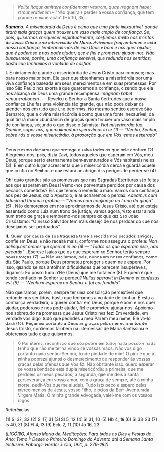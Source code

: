 > *Nolite itaque amittere confidentiam vestram, quae magnam habet remunerationem* – “Não queirais perder a vossa confiança, que tem grande remuneração” (Hb 10, 35)

***Sumário.** A misericórdia de Deus é como que uma fonte inexaurível, donde tirará mais graças quem trouxer um vaso mais amplo de confiança. Se, pois, quisermos enriquecer espiritualmente, confiemos muito nos méritos de Jesus Cristo e na intercessão de Maria. Avivemos frequentemente esta nossa confiança, lembrando-nos de que Deus é bom e nos quer ajudar; que é poderoso e nos pode ajudar; que é fiel e prometeu ajudar-nos. Não busquemos, porém, uma confiança sensível, que redunda nos sentidos; basta que tenhamos a vontade de confiar.*

**I.** É nimiamente grande a misericórdia de Jesus Cristo para conosco; mas para nosso maior bem, Ele quer que obtenhamos a misericórdia por uma viva confiança baseada em seus merecimentos e em suas promessas. Por isso São Paulo nos exorta a que guardemos a confiança, dizendo que ela nos alcança de Deus uma grande recompensa: *magnam habet remunerationem* . ― Revelou o Senhor a Santa Gertrudes que a nossa confiança Lhe faz uma violência tão grande, que não pode deixar de atender-nos em tudo que Lhe pedirmos. No mesmo sentido escreve São Bernardo, que a divina misericórdia é como que uma fonte inexaurível, da qual tirará maior abundância de graças quem trouxer um vaso mais amplo de confiança, segundo o que disse o Salmista: *Fiat misericordia tua, Domine, super nos, quemadmodum speravimos in te (1) ― “Venha, Senhor, sobre nós a vossa misericórdia, à proporção que em Vós temos esperado”* .

Deus mesmo declarou que protege e salva todos os que nele confiam (2). Alegremo-nos, pois, dizia Davi, todos aqueles que esperam em Vós, meu Deus, porque serão eternamente bem-aventurados e Vós habitareis neles (3). E em outro lugar acrescenta que a misericórdia cerca e guarda àquele que confia no Senhor, e que estará ao abrigo dos perigos de perder-se (4).

Oh! quão grandes são as promessas que nas Sagradas Escrituras são feitas aos que esperam em Deus! Vemo-nos porventura perdidos por causa dos pecados cometidos? Eis que temos o remédio à mão: Vamos com confiança aos pés de Jesus, diz o Apóstolo, e ali acharemos o perdão: *Adeamus cum fiducia ad thronum gratiae ― “Vamos com confiança ao trono da graça” (5)* . Não demoremos em nos aproximarmos de Jesus Cristo, até que esteja assentado como Juiz num trono de justiça; vamos agora, visto estar ainda num trono de graça e lembremo-nos sempre do que diz São João Crisóstomo: “O nosso Salvador tem mais desejo de nos perdoar do que nós desejamos ser perdoados”.

**II.** Quem por causa de sua fraqueza teme a recaída nos pecados antigos, confie em Deus, e não recairá mais, conforme nos assegura o profeta: *Non delinquent omnes qui sperant in eo (6) ― “Todos os que esperam nele, não pecarão”* . Escreve Isaías que os que esperam no Senhor, terão sempre novas forças (7). ― Não vacilemos, pois, nunca em nossa confiança, como diz São Paulo, porque Deus prometeu proteger a quem nele espera. Por isso, quando se nos antolham dificuldades que parecem insuperáveis, digamos: Eu posso tudo n’Ele (Deus) que me fortalece (8). E quem é que tendo confiado no Senhor se perdeu? *Nullus speravit in Domino et confusus est (9) ― “Nenhum esperou no Senhor e foi confundido”* .

Não queiramos, porém, sempre ter uma consolação perceptível que redunde nos sentidos; basta que tenhamos a vontade de confiar. É esta a confiança verdadeira, o querer confiar em Deus, porque é bom e nos quer ajudar, poderoso e nos pode ajudar, fiel e prometeu ajudar-nos. Apoiemo-nos sobretudo na promessa que Jesus Cristo nos fez: Em verdade, em verdade vos digo: tudo que pedirdes a meu Pai em meu nome, Ele vo-lo dará (10). Peçamos portanto a Deus as graças pelos merecimentos de Jesus Cristo, confiemos também na intercessão de Maria Santíssima e obteremos tudo o que quisermos.

> Ó Pai Eterno, reconheço que sou pobre em tudo; nada posso e nada tenho que não me tenha vindo de vossas mãos. Não vos digo portanto nada senão: Senhor, tende piedade de mim! O pior é que à minha pobreza ajuntei o desmerecimento de responder às vossas graças pelas ofensas que Vos fiz. Não obstante isso, quero esperar de vossa bondade esta dupla misericórdia: a primeira, que me perdoeis os meus pecados; a segunda, que me deis a santa perseverança em vosso amor, com a graça de sempre, até à minha morte, pedir-Vos que me ajudeis. Tudo isto peço e espero pelos merecimentos de Jesus, vosso Filho, e pelos da Bem-Aventurada Virgem Maria. Ó minha grande Advogada, valei-me com os vossos rogos.

Referências:

\(1\) Sl 32, 32 (2) Sl 17, 31 (3) Sl 5, 12 (4) Sl 31, 10 (5) Hb 4, 16 (6) Sl 33, 23 (7) Is 40, 31 (8) Fl 4, 13 (9) Eclo 2, 11 (10) Jo 16, 23

*(LIGÓRIO, Afonso Maria de. Meditações: Para todos os Dias e Festas do Ano: Tomo I: Desde o Primeiro Domingo do Advento até a Semana Santa Inclusive. Friburgo: Herder & Cia, 1921, p. 279-282)*
